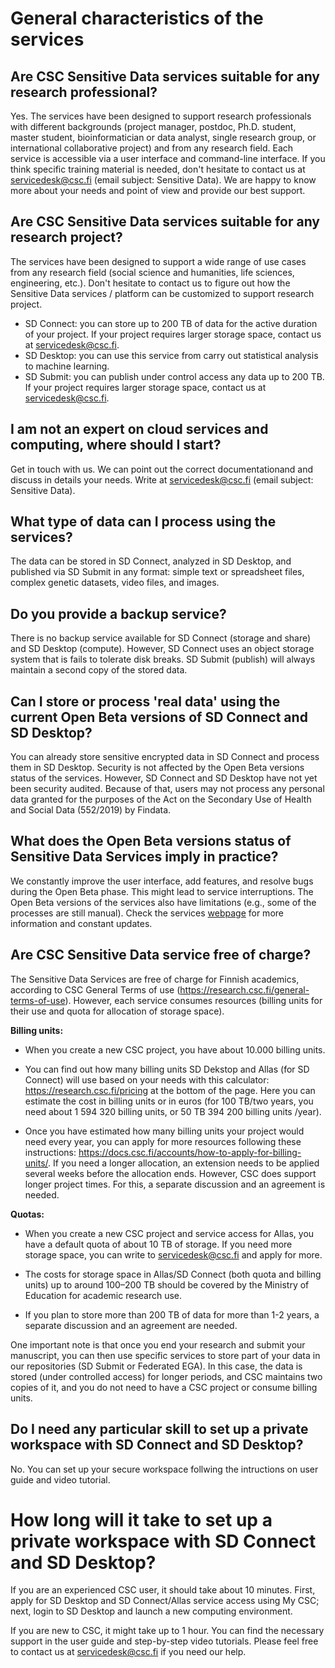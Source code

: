 # General characteristics of the services

## Are CSC Sensitive Data services suitable for any research professional? 
Yes. The services have been designed to support research professionals with different backgrounds (project manager, postdoc, Ph.D. student, master student, bioinformatician or data analyst,  single research group, or international collaborative project) and from any research field. 
Each service is accessible via a user interface and command-line interface.
If you think specific training material is needed, don't hesitate to contact us at servicedesk@csc.fi (email subject: Sensitive Data). We are happy to know more about your needs and point of view and provide our best support. 

## Are CSC Sensitive Data services suitable for any research project? 
The services have been designed to support a wide range of use cases from any research field (social science and humanities, life sciences, engineering, etc.). 
Don't hesitate to contact us to figure out how the Sensitive Data services / platform can be customized to support research project.

* SD Connect: you can store up to 200 TB of data for the active duration of your project. If your project requires larger storage space, contact us at servicedesk@csc.fi.
* SD Desktop: you can use this service from carry out statistical analysis to machine learning.
* SD Submit: you can publish under control access any data up to 200 TB. If your project requires larger storage space, contact us at servicedesk@csc.fi.

## I am not an expert on cloud services and computing, where should I start?
Get in touch with us. We can point out the correct documentationand and discuss in details your needs. Write at servicedesk@csc.fi (email subject: Sensitive Data). 

## What type of data can I process using the services?
The data can be stored in SD Connect, analyzed in SD Desktop, and published via SD Submit in any format: simple text or spreadsheet files, complex genetic datasets, video files, and images.

## Do you provide a backup service?
There is no backup service available for SD Connect (storage and share) and SD Desktop (compute). However, SD Connect uses an object storage system that is fails to tolerate disk breaks. SD Submit (publish) will always maintain a second copy of the stored data.


## Can I  store or process 'real data' using the current Open Beta versions of SD Connect and SD Desktop?
You can already store sensitive encrypted data in SD Connect and process them in SD Desktop. Security is not affected by the Open Beta versions status of the services.
However, SD Connect and SD Desktop have not yet been security audited. Because of that, users may not process any personal data granted for the purposes of the Act on the Secondary Use of Health and Social Data (552/2019) by Findata.

## What does the Open Beta versions status of Sensitive Data Services imply in practice?
We constantly improve the user interface, add features, and resolve bugs during the Open Beta phase. This might lead to service interruptions. The Open Beta versions of the services also have limitations (e.g., some of the processes are still manual). Check the services [webpage](https://research.csc.fi/sensitive-data-services-future-development) for more information and constant updates. 


## Are CSC Sensitive Data service free of charge?
The Sensitive Data Services are free of charge for Finnish academics, according to CSC General Terms of use (https://research.csc.fi/general-terms-of-use). However, each service consumes resources  (billing units for their use and quota for allocation of storage space). 

**Billing units:**

* When you create a new CSC project, you have about 10.000 billing units. 

* You can find out how many billing units SD Dekstop and Allas (for SD Connect) will use based on your needs with this calculator: https://research.csc.fi/pricing at the bottom of the page. Here you can estimate the cost in billing units or in euros (for 100 TB/two years, you need about  1 594 320 billing units, or 50 TB  394 200 billing units /year).

* Once you have estimated how many billing units your project would need every year, you can apply for more resources following these instructions:  https://docs.csc.fi/accounts/how-to-apply-for-billing-units/. If you need a longer allocation, an extension needs to be applied several weeks before the allocation ends. However, CSC does support longer project times. For this, a separate discussion and an agreement is needed. 

**Quotas:**

* When you create a new CSC project and service access for Allas, you have  a default quota of about 10 TB of storage. If you need more storage space, you can write to servicedesk@csc.fi and apply for more. 

* The costs for storage space in Allas/SD Connect (both quota and billing units) up to around 100–200 TB should be covered by the Ministry of Education for academic research use. 

* If you plan to store more than 200 TB of data for more than 1-2 years, a separate discussion and an agreement are needed.

One important note is that once you end your research and submit your manuscript, you can then use specific services to store part of your data in our repositories (SD Submit or Federated EGA). In this case, the data is stored (under controlled access) for longer periods, and  CSC maintains two copies of it, and you do not need to have a CSC project or consume billing units.


## Do I need any particular skill to set up a private workspace with SD Connect and SD Desktop?

No. You can set up your secure workspace follwing the intructions on user guide and video tutorial.


# How long will it take to set up a private workspace with SD Connect and SD Desktop?

If you are an experienced CSC user, it should take about 10 minutes. First, apply for SD Desktop and SD Connect/Allas service access using My CSC; next, login to SD Desktop and launch a new computing environment.
 
If you are new to CSC,  it might take up to 1 hour. You can find the necessary support in the user guide and step-by-step video tutorials. Please feel free to contact us at servicedesk@csc.fi if you need our help. 



